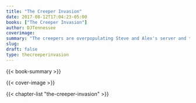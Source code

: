 ```yaml
---
title: "The Creeper Invasion"
date: 2017-08-12T17:04:23-05:00
books: ["The Creeper Invasion"]
author: DJTennessee
coverimage: 
summary: "The creepers are overpopulating Steve and Alex's server and they need to stop their numbers from growing too large."
slug: 
draft: false
type: thecreeperinvasion
---
```

{{< book-summary >}}

{{< cover-image >}}

{{< chapter-list "the-creeper-invasion" >}}
